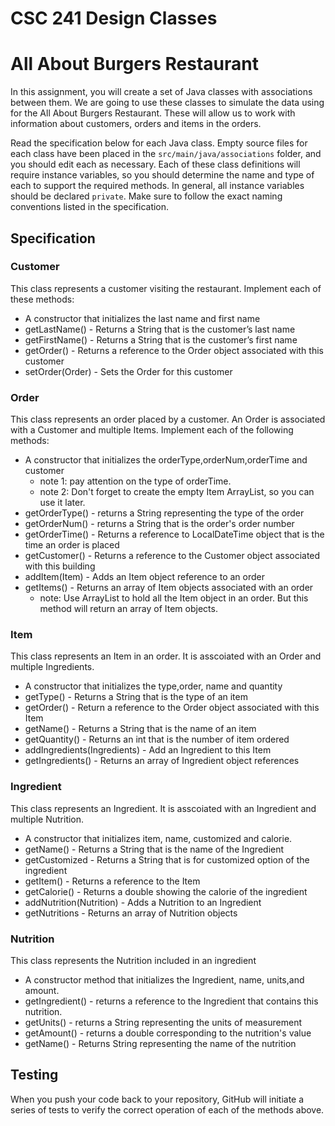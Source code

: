 # CSC 241 Design Classes
# All About Burgers Restaurant  
In this assignment, you will create a set of Java classes with associations between them.
We are going to use these classes to simulate the data using for the All About Burgers Restaurant. 
These will allow us to work with information about customers, orders and items in the orders.

Read the specification below for each Java class. Empty source files for each class have been placed in the `src/main/java/associations` folder, and you should edit each as necessary. Each of these class definitions will require instance variables, so you should determine the name and type of each to support the required methods. In general, all instance variables should be declared `private`. Make sure to follow the exact naming conventions listed in the specification.

## Specification

### Customer
This class represents a customer visiting the restaurant. Implement each of these methods:

- A constructor that initializes the last name and first name
- getLastName() - Returns a String that is the customer’s last name
- getFirstName() - Returns a String that is the customer’s first name
- getOrder() - Returns a reference to the Order object associated with this customer
- setOrder(Order) - Sets the Order for this customer

### Order
This class represents an order placed by a customer. An Order is associated with a Customer and multiple Items.  Implement each of the following methods:
- A constructor that initializes the orderType,orderNum,orderTime and customer 
  - note 1: pay attention on the type of orderTime. 
  - note 2: Don't forget to create the empty Item ArrayList, so you can use it later.
- getOrderType() - returns a String representing the type of the order
- getOrderNum() - returns a String that is the order's order number 
- getOrderTime() - Returns a reference to LocalDateTime object that is the time an order is placed 
- getCustomer() - Returns a reference to the Customer object associated with this building 
- addItem(Item) - Adds an Item object reference to an order 
- getItems() - Returns an array of Item objects associated with an order 
  - note: Use ArrayList to hold all the Item object in an order. But this method will return an array of Item objects.


### Item
This class represents an Item in an order. It is asscoiated with an Order and multiple Ingredients.
- A constructor that initializes the type,order, name and quantity 
- getType() - Returns a String that is the type of an item 
- getOrder() - Return a reference to the Order object associated with this Item 
- getName() - Returns a String that is the name of an item 
- getQuantity() - Returns an int that is the number of item ordered 
- addIngredients(Ingredients) - Add an Ingredient to this Item 
- getIngredients() - Returns an array of Ingredient object references


### Ingredient
This class represents an Ingredient. It is asscoiated with an Ingredient and multiple Nutrition.
- A constructor that initializes item, name, customized and calorie. 
- getName() - Returns a String that is the name of the Ingredient 
- getCustomized - Returns a String that is for customized option of the ingredient
- getItem() - Returns a reference to the Item 
- getCalorie() - Returns a double showing the calorie of the ingredient 
- addNutrition(Nutrition) - Adds a Nutrition to an Ingredient 
- getNutritions - Returns an array of Nutrition objects


### Nutrition
This class represents the Nutrition included in an ingredient 
- A constructor method that initializes the Ingredient, name, units,and amount.
- getIngredient() - returns a reference to the Ingredient that contains this nutrition. 
- getUnits() - returns a String representing the units of measurement 
- getAmount() - returns a double corresponding to the nutrition's value 
- getName() - Returns String representing the name of the nutrition

## Testing
When you push your code back to your repository, GitHub will initiate a series of tests to verify the correct operation of each of the methods above.
